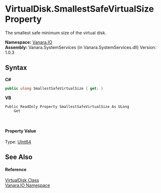 # VirtualDisk.SmallestSafeVirtualSize Property 
 

The smallest safe minimum size of the virtual disk.

**Namespace:**&nbsp;<a href="d3362b0a-0ff5-4e50-dbee-d2c8d2fbae9f">Vanara.IO</a><br />**Assembly:**&nbsp;Vanara.SystemServices (in Vanara.SystemServices.dll) Version: 1.0.3

## Syntax

**C#**<br />
``` C#
public ulong SmallestSafeVirtualSize { get; }
```

**VB**<br />
``` VB
Public ReadOnly Property SmallestSafeVirtualSize As ULong
	Get
```

<br />

#### Property Value
Type: <a href="http://msdn2.microsoft.com/en-us/library/06cf7918" target="_blank">UInt64</a>

## See Also


#### Reference
<a href="14596a99-aae8-0fef-6be2-950bbcd08026">VirtualDisk Class</a><br /><a href="d3362b0a-0ff5-4e50-dbee-d2c8d2fbae9f">Vanara.IO Namespace</a><br />